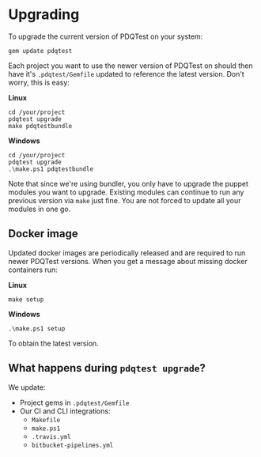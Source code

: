 # Upgrading
To upgrade the current version of PDQTest on your system:

```
gem update pdqtest
```

Each project you want to use the newer version of PDQTest on should then have 
it's `.pdqtest/Gemfile` updated to reference the latest version.  Don't worry, 
this is easy:

**Linux**

```shell
cd /your/project
pdqtest upgrade
make pdqtestbundle
```

**Windows**

```shell
cd /your/project
pdqtest upgrade
.\make.ps1 pdqtestbundle
```

Note that since we're using bundler, you only have to upgrade the puppet modules
you want to upgrade.  Existing modules can continue to run any previous version
via `make` just fine. You are not forced to update all your modules in one go.

## Docker image
Updated docker images are periodically released and are required to run newer
PDQTest versions. When you get a message about missing docker containers run:

**Linux**

```shell
make setup
```

**Windows**

```shell
.\make.ps1 setup
```

To obtain the latest version.

## What happens during `pdqtest upgrade`?
We update:
* Project gems in `.pdqtest/Gemfile`
* Our CI and CLI integrations:
    * `Makefile`
    * `make.ps1`
    * `.travis.yml`
    * `bitbucket-pipelines.yml`
